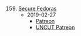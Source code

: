 159. [Secure Fedoras](https://linuxgamecast.com/2019/02/lwdw-159-secure-fedoras/)
     * 2019-02-27
        * [Patreon](https://www.patreon.com/posts/lwdw-159-secure-25008750)
        * [UNCUT Patreon](https://www.patreon.com/posts/linux-weekly-159-25008717)
